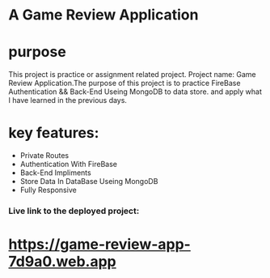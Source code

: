 # A Game Review Application

# purpose
This project is practice or assignment related project. Project name: Game Review Application.The purpose of this project is to practice FireBase Authentication && Back-End Useing MongoDB to data store. and apply what I have learned in the previous days.


# key features:
- Private Routes
- Authentication With FireBase
- Back-End Impliments
- Store Data In DataBase Useing MongoDB
- Fully Responsive


### Live link to the deployed project:
# https://game-review-app-7d9a0.web.app

